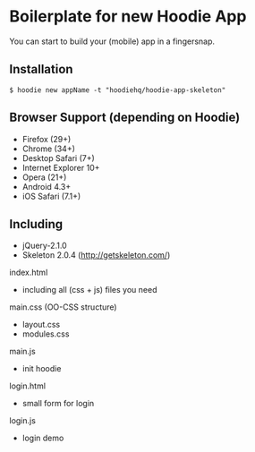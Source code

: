 # Boilerplate for new Hoodie App

You can start to build your (mobile) app in a fingersnap.



## Installation

`$ hoodie new appName -t "hoodiehq/hoodie-app-skeleton" `

## Browser Support (depending on Hoodie)

+ Firefox (29+)
+ Chrome (34+)
+ Desktop Safari (7+)
+ Internet Explorer 10+
+ Opera (21+)
+ Android 4.3+
+ iOS Safari (7.1+)

## Including

+ jQuery-2.1.0
+ Skeleton 2.0.4 (http://getskeleton.com/)

index.html
+ including all (css + js) files you need

main.css (OO-CSS structure)
+ layout.css 
+ modules.css

main.js
+ init hoodie

login.html
+ small form for login

login.js
+ login demo